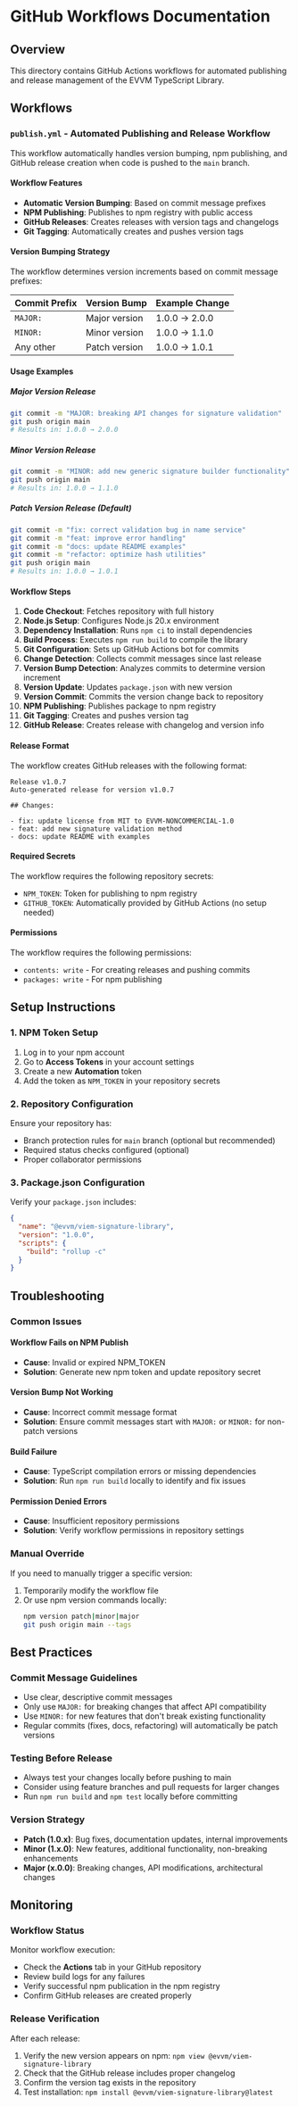 # GitHub Workflows Documentation

## Overview

This directory contains GitHub Actions workflows for automated publishing and release management of the EVVM TypeScript Library.

## Workflows

### `publish.yml` - Automated Publishing and Release Workflow

This workflow automatically handles version bumping, npm publishing, and GitHub release creation when code is pushed to the `main` branch.

#### Workflow Features

- **Automatic Version Bumping**: Based on commit message prefixes
- **NPM Publishing**: Publishes to npm registry with public access
- **GitHub Releases**: Creates releases with version tags and changelogs
- **Git Tagging**: Automatically creates and pushes version tags

#### Version Bumping Strategy

The workflow determines version increments based on commit message prefixes:

| Commit Prefix | Version Bump | Example Change |
|---------------|--------------|----------------|
| `MAJOR:` | Major version | 1.0.0 → 2.0.0 |
| `MINOR:` | Minor version | 1.0.0 → 1.1.0 |
| Any other | Patch version | 1.0.0 → 1.0.1 |

#### Usage Examples

##### Major Version Release
```bash
git commit -m "MAJOR: breaking API changes for signature validation"
git push origin main
# Results in: 1.0.0 → 2.0.0
```

##### Minor Version Release
```bash
git commit -m "MINOR: add new generic signature builder functionality"
git push origin main
# Results in: 1.0.0 → 1.1.0
```

##### Patch Version Release (Default)
```bash
git commit -m "fix: correct validation bug in name service"
git commit -m "feat: improve error handling"
git commit -m "docs: update README examples"
git commit -m "refactor: optimize hash utilities"
git push origin main
# Results in: 1.0.0 → 1.0.1
```

#### Workflow Steps

1. **Code Checkout**: Fetches repository with full history
2. **Node.js Setup**: Configures Node.js 20.x environment
3. **Dependency Installation**: Runs `npm ci` to install dependencies
4. **Build Process**: Executes `npm run build` to compile the library
5. **Git Configuration**: Sets up GitHub Actions bot for commits
6. **Change Detection**: Collects commit messages since last release
7. **Version Bump Detection**: Analyzes commits to determine version increment
8. **Version Update**: Updates `package.json` with new version
9. **Version Commit**: Commits the version change back to repository
10. **NPM Publishing**: Publishes package to npm registry
11. **Git Tagging**: Creates and pushes version tag
12. **GitHub Release**: Creates release with changelog and version info

#### Release Format

The workflow creates GitHub releases with the following format:

```
Release v1.0.7
Auto-generated release for version v1.0.7

## Changes:

- fix: update license from MIT to EVVM-NONCOMMERCIAL-1.0
- feat: add new signature validation method
- docs: update README with examples
```

#### Required Secrets

The workflow requires the following repository secrets:

- `NPM_TOKEN`: Token for publishing to npm registry
- `GITHUB_TOKEN`: Automatically provided by GitHub Actions (no setup needed)

#### Permissions

The workflow requires the following permissions:
- `contents: write` - For creating releases and pushing commits
- `packages: write` - For npm publishing

## Setup Instructions

### 1. NPM Token Setup

1. Log in to your npm account
2. Go to **Access Tokens** in your account settings
3. Create a new **Automation** token
4. Add the token as `NPM_TOKEN` in your repository secrets

### 2. Repository Configuration

Ensure your repository has:
- Branch protection rules for `main` branch (optional but recommended)
- Required status checks configured (optional)
- Proper collaborator permissions

### 3. Package.json Configuration

Verify your `package.json` includes:
```json
{
  "name": "@evvm/viem-signature-library",
  "version": "1.0.0",
  "scripts": {
    "build": "rollup -c"
  }
}
```

## Troubleshooting

### Common Issues

#### Workflow Fails on NPM Publish
- **Cause**: Invalid or expired NPM_TOKEN
- **Solution**: Generate new npm token and update repository secret

#### Version Bump Not Working
- **Cause**: Incorrect commit message format
- **Solution**: Ensure commit messages start with `MAJOR:` or `MINOR:` for non-patch versions

#### Build Failure
- **Cause**: TypeScript compilation errors or missing dependencies
- **Solution**: Run `npm run build` locally to identify and fix issues

#### Permission Denied Errors
- **Cause**: Insufficient repository permissions
- **Solution**: Verify workflow permissions in repository settings

### Manual Override

If you need to manually trigger a specific version:

1. Temporarily modify the workflow file
2. Or use npm version commands locally:
   ```bash
   npm version patch|minor|major
   git push origin main --tags
   ```

## Best Practices

### Commit Message Guidelines

- Use clear, descriptive commit messages
- Only use `MAJOR:` for breaking changes that affect API compatibility
- Use `MINOR:` for new features that don't break existing functionality
- Regular commits (fixes, docs, refactoring) will automatically be patch versions

### Testing Before Release

- Always test your changes locally before pushing to main
- Consider using feature branches and pull requests for larger changes
- Run `npm run build` and `npm test` locally before committing

### Version Strategy

- **Patch (1.0.x)**: Bug fixes, documentation updates, internal improvements
- **Minor (1.x.0)**: New features, additional functionality, non-breaking enhancements
- **Major (x.0.0)**: Breaking changes, API modifications, architectural changes

## Monitoring

### Workflow Status

Monitor workflow execution:
- Check the **Actions** tab in your GitHub repository
- Review build logs for any failures
- Verify successful npm publication in the npm registry
- Confirm GitHub releases are created properly

### Release Verification

After each release:
1. Verify the new version appears on npm: `npm view @evvm/viem-signature-library`
2. Check that the GitHub release includes proper changelog
3. Confirm the version tag exists in the repository
4. Test installation: `npm install @evvm/viem-signature-library@latest`